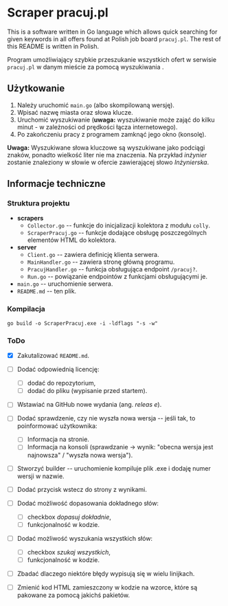 # Scraper pracuj.pl

This is a software written in Go language which allows quick searching for given keywords in all offers found at Polish job board `pracuj.pl`. The rest of this README is written in Polish.

Program umożliwiający szybkie przeszukanie wszystkich ofert w serwisie `pracuj.pl` w danym mieście za pomocą wyszukiwania .


## Użytkowanie
1. Należy uruchomić `main.go` (albo skompilowaną wersję).
1. Wpisać nazwę miasta oraz słowa klucze.
1. Uruchomić wyszukiwanie (**uwaga:** wyszukiwanie może zająć do kilku minut - w zależności od prędkości łącza internetowego).
1. Po zakończeniu pracy z programem zamknąć jego okno (konsolę).

**Uwaga:** Wyszukiwane słowa kluczowe są wyszukiwane jako podciągi znaków, ponadto wielkość liter nie ma znaczenia. Na przykład *inżynier* zostanie znaleziony w słowie w ofercie zawierającej słowo *Inżynierska*.


## Informacje techniczne
### Struktura projektu
* **scrapers**
    * `Collector.go` -- funkcje do inicjalizacji kolektora z modułu `colly`.
    * `ScraperPracuj.go` -- funkcje dodające obsługę poszczególnych elementów HTML do kolektora.
* **server**
    * `Client.go` -- zawiera definicję klienta serwera.
    * `MainHandler.go` -- zawiera stronę główną programu.
    * `PracujHandler.go` -- funkcja obsługująca endpoint `/pracuj?`.
    * `Run.go` -- powiązanie endpointów z funkcjami obsługującymi je.
* `main.go` -- uruchomienie serwera.
* `README.md` -- ten plik.

### Kompilacja
`go build -o ScraperPracuj.exe -i -ldflags "-s -w"`

### ToDo
* [x] Zakutalizować `README.md`.
* [ ] Dodać odpowiednią licencję:
    * [ ] dodać do repozytorium,
    * [ ] dodać do pliku (wypisanie przed startem).
* [ ] Wstawiać na GitHub nowe wydania (ang. *releas e*).
* [ ] Dodać sprawdzenie, czy nie wyszła nowa wersja -- jeśli tak, to poinformować użytkownika:
    * [ ] Informacja na stronie.
    * [ ] Informacja na konsoli (sprawdzanie -> wynik: "obecna wersja jest najnowsza" / "wyszła nowa wersja").
* [ ] Stworzyć builder -- uruchomienie kompiluje plik .exe i dodaję numer wersji w nazwie.
* [ ] Dodać przycisk wstecz do strony z wynikami.
* [ ] Dodać możliwość dopasowania dokładnego słów:
    * [ ] checkbox *dopasuj dokładnie*,
    * [ ] funkcjonalność w kodzie.
* [ ] Dodać możliwość wyszukania wszystkich słów:
    * [ ] checkbox *szukaj wszystkich*,
    * [ ] funkcjonalność w kodzie.
* [ ] Zbadać dlaczego niektóre błędy wypisują się w wielu linijkach.
* [ ] Zmienić kod HTML zamieszczony w kodzie na wzorce, które są pakowane za pomocą jakichś pakietów.

